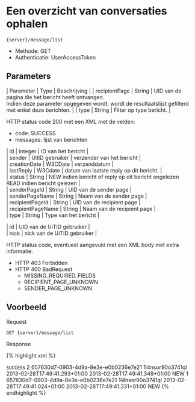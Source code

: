 ---
---

# Een overzicht van conversaties ophalen

```
{server}/message/list
```

* Methode: GET
* Authenticatie: UserAccessToken

## Parameters

| Parameter | Type | Beschrijving |
| recipientPage | String | UID van de pagina die het bericht heeft ontvangen.  
Indien deze parameter opgegeven wordt, wordt de resultaatslijst gefilterd met enkel deze berichten. |
| type |   String | Filter op type bericht. |


HTTP status code 200 met een XML met de velden:

* code: SUCCESS
* messages: lijst van berichten


| id |   Integer |   ID van het bericht |  
| sender |   UitID gebruiker |   verzender van het bericht |  
| creationDate |   W3CDate |   verzenddatum |  
| lastReply |   W3Cdate |   datum van laatste reply op dit bericht.  |  
| status |   String |   NEW indien bericht of reply op dit bericht ongelezen  
READ indien bericht gelezen |  
| senderPageId |   String |   UID van de sender page |  
| senderPageName |   String |   Naam van de sender page |  
| recipientPageId |   String |   UID van de recipient page |  
| recipientPageName |   String |   Naam van de recipient page |  
| type |   String |   Type van het bericht |


| id |   UID van de UiTID gebruiker |  
| nick |   nick van de UiTID gebruiker |


HTTP status code, eventueel aangevuld met een XML body met extra informatie.

* HTTP 403 Forbidden
* HTTP 400 BadRequest
  * MISSING\_REQUIRED\_FIELDS  
  * RECIPIENT\_PAGE\_UNKNOWN  
  * SENDER\_PAGE\_UNKNOWN

## Voorbeeld

Request

```
GET {server}/message/list
```

Response

{% highlight xml %}
<?xml version="1.0" encoding="UTF-8" standalone="yes"?>
<response xmlns:rdf="http://www.w3.org/1999/02/22-rdf-syntax-ns" xmlns:foaf="http://xmlns.com/foaf/0.1/" xmlns:cdb="http://www.cultuurdatabank.com/XMLSchema/CdbXSD/3.1/FINAL" xmlns:geo="http://www.w3.org/2003/01/geo/wgs84\_pos#">
<code>SUCCESS</code>
<messages>
<message>
<id>2</id>
<sender>
<rdf:id>657630d7-0903-4d9a-8e3e-e0b0236e7e21</rdf:id>
<foaf:nick>1l4nsor90o3741ql</foaf:nick>
</sender>
<creationDate>2013-02-28T17:49:41.293+01:00</creationDate>
<lastReply>2013-02-28T17:49:41.349+01:00</lastReply>
<status>NEW</status>
</message>
<message>
<id>1</id>
<sender>
<rdf:id>657630d7-0903-4d9a-8e3e-e0b0236e7e21</rdf:id>
<foaf:nick>1l4nsor90o3741ql</foaf:nick>
</sender>
<creationDate>2013-02-28T17:49:41.024+01:00</creationDate>
<lastReply>2013-02-28T17:49:41.331+01:00</lastReply>
<status>NEW</status>
</message>
</messages>
</response>
{% endhighlight %}
